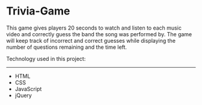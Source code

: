 # Trivia-Game

This game gives players 20 seconds to watch and listen to each music video and correctly guess the band the song was performed by. The game will keep track of incorrect and correct guesses while displaying the number of questions remaining and the time left.

Technology used in this project:
_________________________________________________________________________________________________________________________
* HTML
* CSS
* JavaScript
* jQuery
